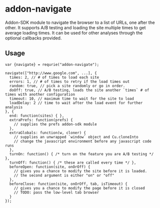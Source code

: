 # addon-navigate

Addon-SDK module to navigate the browser to a list of URLs, one after the
other. It supports A/B testing and loading the site multiple times to get
average loading times. It can be used for other analyses through the optional
callbacks provided.

## Usage

    var {navigate} = requrie("addon-navigate");

    navigate(["http://www.google.com", ...], {
      times: 2, // # of times to load each site
      errors: 1, // # of times to retry if the load times out
      random: true, // pick a site randomly or go in order.
      doOff: true, // A/B testing, loads the site another `times` # of times with another configuration
      timeout: 10, // maximum time to wait for the site to load
      loadDelay: 2 // time to wait after the load event for further analysis
    }, {
      end: function(sites) { },
      extraPrefs: function(prefs) {
        // supplies the prefs addon-sdk module
      },
      extraGlobals: function(w, cloner) {
        // supplies an unwrapped `window` object and Cu.cloneInto
        // change the javascript environment before any javascript code runs
      },
      turnOn: function() { /* turn on the feature you are A/B testing */ },
      turnOff: function() { /* these are called every time */ },
      beforeOpen: function(site, onOrOff) {
        // gives you a chance to modify the site before it is loaded.
        // the second argument is either "on" or "off"
      },
      beforeClose: function(site, onOrOff, tab, isTimeout) {
        // gives you a chance to modify the page before it is closed
        // TODO: pass the low-level tab browser
      }
    });